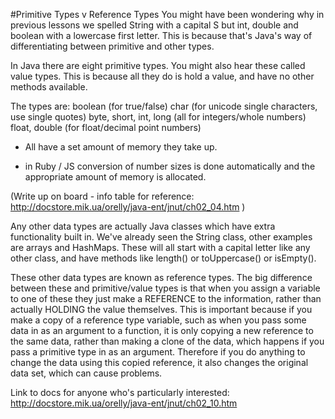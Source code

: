 #Primitive Types v Reference Types
You might have been wondering why in previous lessons we spelled String with a capital S but int, double and boolean with a lowercase first letter. This is because that's Java's way of differentiating between primitive and other types. 

In Java there are eight primitive types. You might also hear these called value types. This is because all they do is hold a value, and
have no other methods available. 

The types are: 
boolean (for true/false) 
char (for unicode single characters, use single quotes) 
byte, short, int, long (all for integers/whole numbers)
float, double (for float/decimal point numbers)

- All have a set amount of memory they take up. 

- in Ruby / JS conversion of number sizes is done automatically and the appropriate amount of memory is allocated. 

(Write up on board - info table for reference: http://docstore.mik.ua/orelly/java-ent/jnut/ch02_04.htm ) 

Any other data types are actually Java classes which have extra functionality built in. We've already seen the String class, other examples are arrays and HashMaps. These will all start with a capital letter like any other class, and have methods like length() or toUppercase() or isEmpty().

These other data types are known as reference types. The big difference between these and primitive/value types is that when you assign a variable to one of these they just make a REFERENCE to the information, rather than actually HOLDING the value themselves. This is important because if you make a copy of a reference type variable, such as when you pass some data in as an argument to a function, it is only copying a new reference to the same data, rather than making a clone of the data, which happens if you pass a primitive type in as an argument. Therefore if you do anything to change the data using this copied reference, it also changes the original data set, which can cause problems. 



Link to docs for anyone who's particularly interested: http://docstore.mik.ua/orelly/java-ent/jnut/ch02_10.htm
